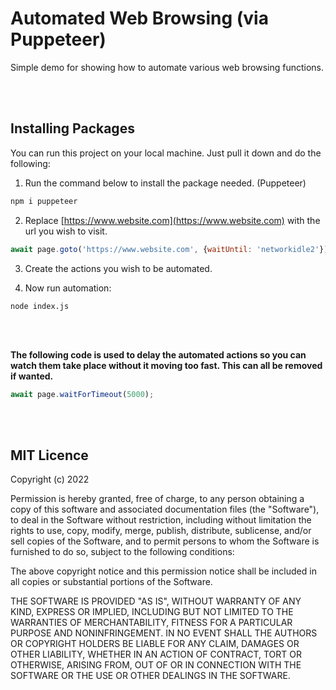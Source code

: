 # Automated Web Browsing (via Puppeteer)
Simple demo for showing how to automate various web browsing functions.

<br/><br/>

## Installing Packages

You can run this project on your local machine. Just pull it down and do the following:

1. Run the command below to install the package needed. (Puppeteer)

```js
npm i puppeteer
```

2. Replace [https://www.website.com](https://www.website.com) with the url you wish to visit.

```js
await page.goto('https://www.website.com', {waitUntil: 'networkidle2'});
```

3. Create the actions you wish to be automated.

4. Now run automation:

```
node index.js
```

<br/><br/>

**The following code is used to delay the automated actions so you can watch them take place without it moving too fast. This can all be removed if wanted.**

```js
await page.waitForTimeout(5000);
```

<br/><br/>

## MIT Licence

Copyright (c) 2022

Permission is hereby granted, free of charge, to any person obtaining a copy
of this software and associated documentation files (the "Software"), to deal
in the Software without restriction, including without limitation the rights
to use, copy, modify, merge, publish, distribute, sublicense, and/or sell
copies of the Software, and to permit persons to whom the Software is
furnished to do so, subject to the following conditions:

The above copyright notice and this permission notice shall be included in all
copies or substantial portions of the Software.

THE SOFTWARE IS PROVIDED "AS IS", WITHOUT WARRANTY OF ANY KIND, EXPRESS OR
IMPLIED, INCLUDING BUT NOT LIMITED TO THE WARRANTIES OF MERCHANTABILITY,
FITNESS FOR A PARTICULAR PURPOSE AND NONINFRINGEMENT. IN NO EVENT SHALL THE
AUTHORS OR COPYRIGHT HOLDERS BE LIABLE FOR ANY CLAIM, DAMAGES OR OTHER
LIABILITY, WHETHER IN AN ACTION OF CONTRACT, TORT OR OTHERWISE, ARISING FROM,
OUT OF OR IN CONNECTION WITH THE SOFTWARE OR THE USE OR OTHER DEALINGS IN THE
SOFTWARE.
